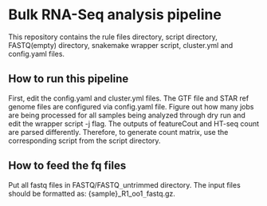 # Bulk RNA-Seq analysis pipeline
This repository contains the rule files directory, script directory, FASTQ(empty)
directory, snakemake wrapper script, cluster.yml and config.yaml files. 
## How to run this pipeline
First, edit the config.yaml and cluster.yml files. The GTF file and STAR ref
genome files are configured via config.yaml file. Figure out how many jobs
are being processed for all samples being analyzed through dry run and edit the
wrapper script -j flag. The outputs of featureCout and HT-seq count are parsed
differently. Therefore, to generate count matrix, use the corresponding script
from the script directory. 
## How to feed the fq files
Put all fastq files in FASTQ/FASTQ`_`untrimmed directory. The input files
should be formatted as: {sample}_R1_oo1`_`fastq.gz. 
